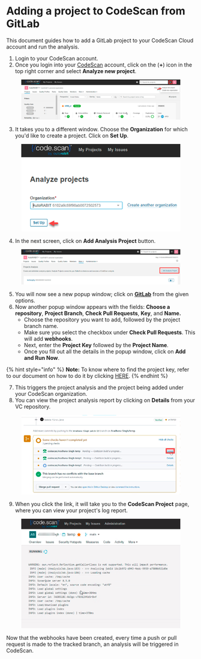 # Adding a project to CodeScan from GitLab

This document guides how to add a GitLab project to your CodeScan Cloud account and run the analysis.

1. Login to your CodeScan account.
2. Once you login into your [CodeScan](https://www.codescan.io/) account, click on the (**+**) icon in the top right corner and select **Analyze new project**.

<figure><img src="../../../../.gitbook/assets/image (37) (1) (1) (1) (1) (1) (1) (1) (1) (1) (1) (1).png" alt=""><figcaption></figcaption></figure>

3. It takes you to a different window. Choose the **Organization** for which you'd like to create a project. Click on **Set Up**.

<figure><img src="../../../../.gitbook/assets/image (38) (1) (1) (1) (1) (1) (1) (1) (1) (1) (1) (1).png" alt=""><figcaption></figcaption></figure>

4. In the next screen, click on **Add Analysis Project** button.

<figure><img src="../../../../.gitbook/assets/image (39) (1) (1) (1) (1) (1) (1) (1) (1) (1) (1) (1).png" alt=""><figcaption></figcaption></figure>

5. You will now see a new popup window; click on [**GitLab**](https://knowledgebase.autorabit.com/codescan/docs/integrating-codescan-in-gitlab) from the given options.
6. Now another popup window appears with the fields: **Choose a repository**, **Project Branch**, **Check Pull Requests**, **Key**, and **Name.**
   * Choose the repository you want to add, followed by the project branch name.
   * Make sure you select the checkbox under **Check Pull Requests**. This will add **webhooks**.
   * Next, enter the **Project Key** followed by the **Project Name**.
   * Once you fill out all the details in the popup window, click on **Add and Run Now**.

{% hint style="info" %}
**Note:** To know where to find the project key, refer to our document on how to do it by clicking [HERE](https://knowledgebase.autorabit.com/codescan/docs/finding-your-project-key).
{% endhint %}

7. This triggers the project analysis and the project being added under your CodeScan organization.
8. You can view the project analysis report by clicking on **Details** from your VC repository.

<figure><img src="../../../../.gitbook/assets/image (40) (1) (1) (1) (1) (1) (1) (1) (1) (1) (1) (1).png" alt="" width="563"><figcaption></figcaption></figure>

9. When you click the link, it will take you to the **CodeScan Project** page, where you can view your project's log report.

<figure><img src="../../../../.gitbook/assets/image (41) (1) (1) (1) (1) (1) (1) (1) (1) (1) (1) (1).png" alt=""><figcaption></figcaption></figure>

Now that the webhooks have been created, every time a push or pull request is made to the tracked branch, an analysis will be triggered in CodeScan.
